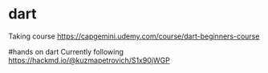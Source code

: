 # dart
Taking course https://capgemini.udemy.com/course/dart-beginners-course

#hands on dart
Currently following https://hackmd.io/@kuzmapetrovich/S1x90jWGP
